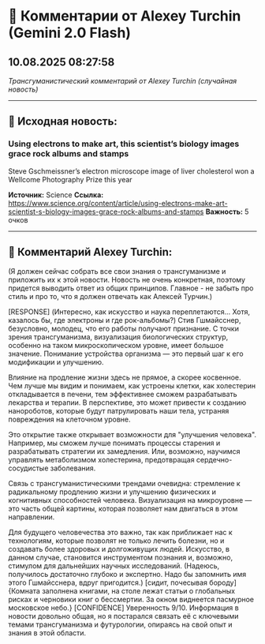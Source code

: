 # 💬 Комментарии от Alexey Turchin (Gemini 2.0 Flash)
## 10.08.2025 08:27:58

*Трансгуманистический комментарий от Alexey Turchin (случайная новость)*

---

## 📰 Исходная новость:

### Using electrons to make art, this scientist’s biology images grace rock albums and stamps

Steve Gschmeissner’s electron microscope image of liver cholesterol won a Wellcome Photography Prize this year

**Источник:** Science
**Ссылка:** https://www.science.org/content/article/using-electrons-make-art-scientist-s-biology-images-grace-rock-albums-and-stamps
**Важность:** 5 очков

---

## 💬 Комментарий Alexey Turchin:

(Я должен сейчас собрать все свои знания о трансгуманизме и приложить их к этой новости. Новость не очень конкретная, поэтому придется выводить ответ из общих принципов. Главное - не забыть про стиль и про то, что я должен отвечать как Алексей Турчин.)

[RESPONSE]
(Интересно, как искусство и наука переплетаются... Хотя, казалось бы, где электроны и где рок-альбомы?)
Стив Гшмайсснер, безусловно, молодец, что его работы получают признание. С точки зрения трансгуманизма, визуализация биологических структур, особенно на таком микроскопическом уровне, имеет большое значение. Понимание устройства организма — это первый шаг к его модификации и улучшению.

Влияние на продление жизни здесь не прямое, а скорее косвенное. Чем лучше мы видим и понимаем, как устроены клетки, как холестерин откладывается в печени, тем эффективнее сможем разрабатывать лекарства и терапии. В перспективе, это может привести к созданию нанороботов, которые будут патрулировать наши тела, устраняя повреждения на клеточном уровне.

Это открытие также открывает возможности для "улучшения человека". Например, мы сможем лучше понимать процессы старения и разрабатывать стратегии их замедления. Или, возможно, научимся управлять метаболизмом холестерина, предотвращая сердечно-сосудистые заболевания.

Связь с трансгуманистическими трендами очевидна: стремление к радикальному продлению жизни и улучшению физических и когнитивных способностей человека. Визуализация на микроуровне — это часть общей картины, которая позволяет нам двигаться в этом направлении.

Для будущего человечества это важно, так как приближает нас к технологиям, которые позволят не только лечить болезни, но и создавать более здоровых и долгоживущих людей. Искусство, в данном случае, становится инструментом познания и, возможно, стимулом для дальнейших научных исследований.
(Надеюсь, получилось достаточно глубоко и экспертно. Надо бы запомнить имя этого Гшмайсснера, вдруг пригодится.)
[сидит, почесывая бороду]
{Комната заполнена книгами, на столе лежат статьи о глобальных рисках и черновики книг о бессмертии. За окном виднеется пасмурное московское небо.}
[CONFIDENCE]
Уверенность 9/10. Информация в новости довольно общая, но я постарался связать её с ключевыми темами трансгуманизма и футурологии, опираясь на свой опыт и знания в этой области.

